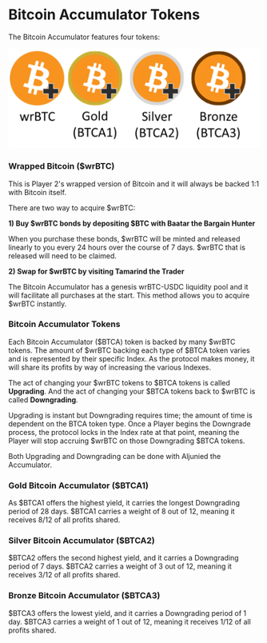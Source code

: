 # Bitcoin Accumulator Tokens

The Bitcoin Accumulator features four tokens:

![](<../.gitbook/assets/different tokens.PNG>)

### **Wrapped Bitcoin ($wrBTC)**&#x20;

This is Player 2's wrapped version of Bitcoin and it will always be backed 1:1 with Bitcoin itself.

There are two way to acquire $wrBTC:

**1) Buy $wrBTC bonds by depositing $BTC with Baatar the Bargain Hunter**

When you purchase these bonds, $wrBTC will be minted and released linearly to you every 24 hours over the course of 7 days. $wrBTC that is released will need to be claimed.

**2) Swap for $wrBTC by visiting Tamarind the Trader**

The Bitcoin Accumulator has a genesis wrBTC-USDC liquidity pool and it will facilitate all purchases at the start. This method allows you to acquire $wrBTC instantly.

### Bitcoin Accumulator Tokens

Each Bitcoin Accumulator ($BTCA) token is backed by many $wrBTC tokens. The amount of $wrBTC backing each type of $BTCA token varies and is represented by their specific Index. As the protocol makes money, it will share its profits by way of increasing the various Indexes.

The act of changing your $wrBTC tokens to $BTCA tokens is called **Upgrading**. And the act of changing your $BTCA tokens back to $wrBTC is called **Downgrading**.

Upgrading is instant but Downgrading requires time; the amount of time is dependent on the BTCA token type. Once a Player begins the Downgrade process, the protocol locks in the Index rate at that point, meaning the Player will stop accruing $wrBTC on those Downgrading $BTCA tokens.&#x20;

Both Upgrading and Downgrading can be done with Aljunied the Accumulator.

### **Gold Bitcoin Accumulator ($BTCA1)**

As $BTCA1 offers the highest yield, it carries the longest Downgrading period of 28 days. $BTCA1 carries a weight of 8 out of 12, meaning it receives 8/12 of all profits shared.

### **Silver Bitcoin Accumulator ($BTCA2)**

$BTCA2 offers the second highest yield, and it carries a Downgrading period of 7 days. $BTCA2 carries a weight of 3 out of 12, meaning it receives 3/12 of all profits shared.

### **Bronze Bitcoin Accumulator ($BTCA3)**

$BTCA3 offers the lowest yield, and it carries a Downgrading period of 1 day. $BTCA3 carries a weight of 1 out of 12, meaning it receives 1/12 of all profits shared.

